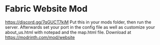 # Fabric Website Mod
https://discord.gg/7qGUCT7kjM
Put this in your mods folder, then run the server. Afterwards set your port in the config file as well as customize your about_us.html with notepad and the map.html file.
Download at https://modrinth.com/mod/website
